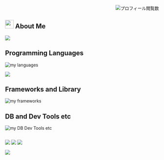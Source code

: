 <div align="right">
  <img src="https://komarev.com/ghpvc/?username=sho-sho-T" alt="プロフィール閲覧数" />
</div>

## <img src="https://media.giphy.com/media/hvRJCLFzcasrR4ia7z/giphy.gif" width="28"> About Me
<div align="start">
  <img src="https://github-profile-trophy.vercel.app/?username=sho-sho-T" />
</div>

## Programming Languages
<div align="start">
  <img alt="my languages" src="https://skillicons.dev/icons?perline=7&i=html,css,js,ts,ruby" />
</div>

  ![](https://github-readme-stats.vercel.app/api/top-langs?username=sho-sho-T&show_icons=true&locale=en&layout=compact)


## Frameworks and Library
<div align="start">
  <img alt="my frameworks" src="https://skillicons.dev/icons?perline=7&i=react,next,rails" />
</div>

## DB and Dev Tools etc
<div align="start">
  <img alt="my DB Dev Tools etc" src="https://skillicons.dev/icons?perline=7&i=html,vscode,git,github,cloudflare,d1" />
</div>

## 

  ![](http://github-profile-summary-cards.vercel.app/api/cards/stats?username=sho-sho-T&theme=nord_bright)
  ![](http://github-profile-summary-cards.vercel.app/api/cards/productive-time?username=sho-sho-T&theme=nord_bright&utcOffset=8)
  ![](http://github-profile-summary-cards.vercel.app/api/cards/profile-details?username=sho-sho-T&theme=nord_bright)

<div align="start">
  <img src="https://github-readme-streak-stats.herokuapp.com/?user=sho-sho-T" />
</div>
